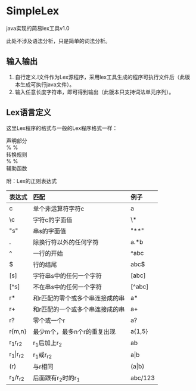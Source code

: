 # SimpleLex
java实现的简易lex工具v1.0

此处不涉及语法分析，只是简单的词法分析。

## 输入输出

1. 自行定义.l文件作为Lex源程序，采用lex工具生成的程序可执行文件后（此版本生成可执行java文件）。
2. 输入任意长度字符串，即可得到输出（此版本只支持词法单元序列）。

## Lex语言定义

这里Lex程序的格式与一般的Lex程序格式一样：  

声明部分  
% %  
转换规则  
% %  
辅助函数  

附：Lex的正则表达式

|表达式|匹配|例子|
|:---|:----|:----|
|c|单个非运算符字符c|a|
|\c|字符c的字面值|\\*|
|"s"|串s的字面值|"**"|
|\.|除换行符以外的任何字符|a\.\*b|
|^|一行的开始|\^abc|
|$|行的结尾|abc$|
|\[s\]|字符串s中的任何一个字符|\[abc\]|
|\[^s\]|不在串s中的任何一个字符|\[^abc\]|
|r\*|和r匹配的零个或多个串连接成的串|a\*|
|r+|和r匹配的一个或多个串连接成的串|a+|
|r?|零个或一个r|a?|
|r{m,n}|最少m个，最多n个r的重复出现|a{1,5}|
|r<sub>1</sub>r<sub>r2</sub>|r<sub>1</sub>后加上r<sub>2</sub>|ab|
|r<sub>1</sub>\|r<sub>r2</sub>|r<sub>1</sub>或r<sub>r2</sub>|a\|b|
|(r)|与r相同|(a\|b)|
|r<sub>1</sub>/r<sub>r2</sub>|后面跟有r<sub>2</sub>时的r<sub>1</sub>|abc/123|